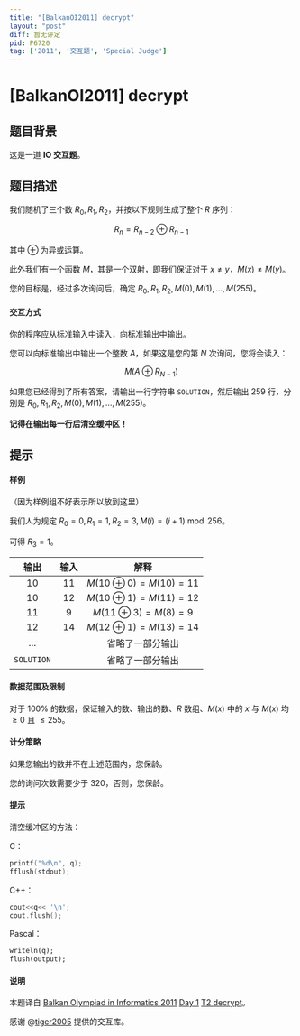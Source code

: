 ```yaml
---
title: "[BalkanOI2011] decrypt"
layout: "post"
diff: 暂无评定
pid: P6720
tag: ['2011', '交互题', 'Special Judge']
---
```

# [BalkanOI2011] decrypt
## 题目背景

这是一道 **IO 交互题**。
## 题目描述

我们随机了三个数 $R_0,R_1,R_2$，并按以下规则生成了整个 $R$ 序列：

$$R_n=R_{n-2}\oplus R_{n-1}$$

其中 $\oplus$ 为异或运算。

此外我们有一个函数 $M$，其是一个双射，即我们保证对于 $x\not=y$，$M(x)\not=M(y)$。

您的目标是，经过多次询问后，确定 $R_0,R_1,R_2,M(0),M(1),\ldots,M(255)$。

#### 交互方式
你的程序应从标准输入中读入，向标准输出中输出。

您可以向标准输出中输出一个整数 $A$，如果这是您的第 $N$ 次询问，您将会读入：

$$M(A\oplus R_{N-1})$$

如果您已经得到了所有答案，请输出一行字符串 `SOLUTION`，然后输出 $259$ 行，分别是 $R_0,R_1,R_2,M(0),M(1),\ldots,M(255)$。

**记得在输出每一行后清空缓冲区！**
## 提示

#### 样例
（因为样例组不好表示所以放到这里）

我们人为规定 $R_0=0,R_1=1,R_2=3,M(i)=(i+1)\bmod 256$。

可得 $R_3=1$。

| 输出 | 输入 | 解释 |
| :-: | :-: | :-: |
| $10$ | $11$ | $M(10\oplus 0)=M(10)=11$ |
| $10$ | $12$ | $M(10\oplus 1)=M(11)=12$ |
| $11$ | $9$ | $M(11\oplus 3)=M(8)=9$ |
| $12$ | $14$ | $M(12\oplus 1)=M(13)=14$ |
| … |  | 省略了一部分输出 |
| ``SOLUTION`` |  | 省略了一部分输出 |

#### 数据范围及限制
对于 $100\%$ 的数据，保证输入的数、输出的数、$R$ 数组、$M(x)$ 中的 $x$ 与 $M(x)$ 均 $\ge 0$ 且 $\le 255$。

#### 计分策略
如果您输出的数并不在上述范围内，您保龄。

您的询问次数需要少于 $320$，否则，您保龄。

#### 提示
清空缓冲区的方法：

C：

```c
printf("%d\n", q);
fflush(stdout); 
```

C++：
```cpp
cout<<q<< '\n';
cout.flush();
```

Pascal：
```pascal
writeln(q);
flush(output);
```

#### 说明
本题译自 [Balkan Olympiad in Informatics 2011](http://www.boi2011.ro/boi2011/) [Day 1](http://www.boi2011.ro/boi2011/?pagina=probleme) [T2 decrypt](http://www.boi2011.ro/resurse/tasks/decrypt.pdf)。

感谢 @[tiger2005](https://www.luogu.com.cn/user/60864) 提供的交互库。
